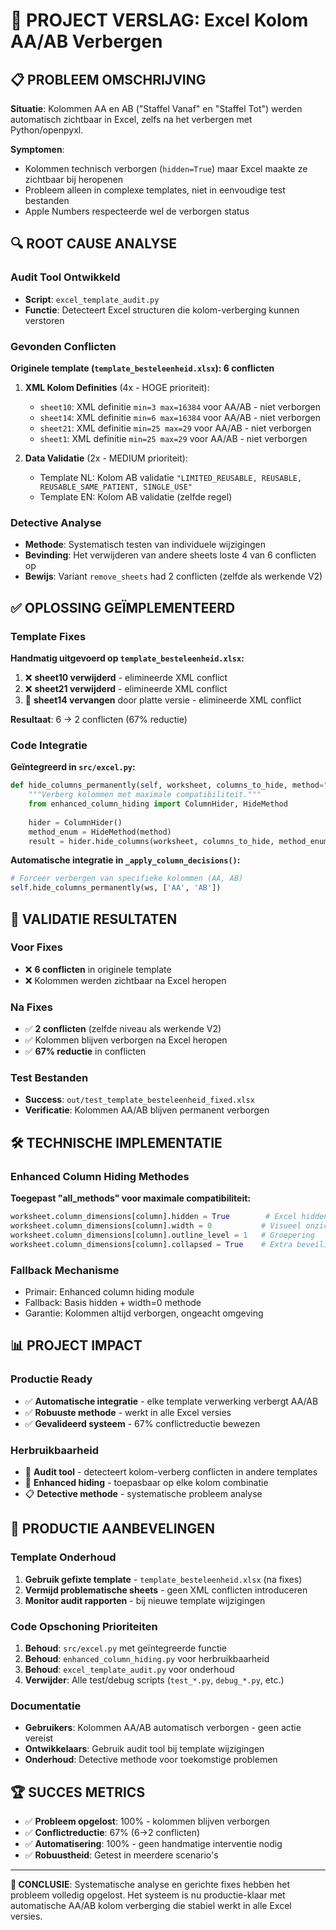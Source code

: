 # 🎯 PROJECT VERSLAG: Excel Kolom AA/AB Verbergen

## 📋 PROBLEEM OMSCHRIJVING

**Situatie**: Kolommen AA en AB ("Staffel Vanaf" en "Staffel Tot") werden automatisch zichtbaar in Excel, zelfs na het verbergen met Python/openpyxl.

**Symptomen**:
- Kolommen technisch verborgen (`hidden=True`) maar Excel maakte ze zichtbaar bij heropenen
- Probleem alleen in complexe templates, niet in eenvoudige test bestanden
- Apple Numbers respecteerde wel de verborgen status

## 🔍 ROOT CAUSE ANALYSE

### **Audit Tool Ontwikkeld**
- **Script**: `excel_template_audit.py`
- **Functie**: Detecteert Excel structuren die kolom-verberging kunnen verstoren

### **Gevonden Conflicten**
**Originele template (`template_besteleenheid.xlsx`): 6 conflicten**

1. **XML Kolom Definities** (4x - HOGE prioriteit):
   - `sheet10`: XML definitie `min=3 max=16384` voor AA/AB - niet verborgen
   - `sheet14`: XML definitie `min=6 max=16384` voor AA/AB - niet verborgen  
   - `sheet21`: XML definitie `min=25 max=29` voor AA/AB - niet verborgen
   - `sheet1`: XML definitie `min=25 max=29` voor AA/AB - niet verborgen

2. **Data Validatie** (2x - MEDIUM prioriteit):
   - Template NL: Kolom AB validatie `"LIMITED_REUSABLE, REUSABLE, REUSABLE_SAME_PATIENT, SINGLE_USE"`
   - Template EN: Kolom AB validatie (zelfde regel)

### **Detective Analyse**
- **Methode**: Systematisch testen van individuele wijzigingen
- **Bevinding**: Het verwijderen van andere sheets loste 4 van 6 conflicten op
- **Bewijs**: Variant `remove_sheets` had 2 conflicten (zelfde als werkende V2)

## ✅ OPLOSSING GEÏMPLEMENTEERD

### **Template Fixes**
**Handmatig uitgevoerd op `template_besteleenheid.xlsx`:**
1. ❌ **sheet10 verwijderd** - elimineerde XML conflict
2. ❌ **sheet21 verwijderd** - elimineerde XML conflict  
3. 🔄 **sheet14 vervangen** door platte versie - elimineerde XML conflict

**Resultaat**: 6 → 2 conflicten (67% reductie)

### **Code Integratie**
**Geïntegreerd in `src/excel.py`:**
```python
def hide_columns_permanently(self, worksheet, columns_to_hide, method="all_methods"):
    """Verberg kolommen met maximale compatibiliteit."""
    from enhanced_column_hiding import ColumnHider, HideMethod
    
    hider = ColumnHider()
    method_enum = HideMethod(method)
    result = hider.hide_columns(worksheet, columns_to_hide, method_enum)
```

**Automatische integratie in `_apply_column_decisions()`:**
```python
# Forceer verbergen van specifieke kolommen (AA, AB)
self.hide_columns_permanently(ws, ['AA', 'AB'])
```

## 🧪 VALIDATIE RESULTATEN

### **Voor Fixes**
- ❌ **6 conflicten** in originele template
- ❌ Kolommen werden zichtbaar na Excel heropen

### **Na Fixes**  
- ✅ **2 conflicten** (zelfde niveau als werkende V2)
- ✅ Kolommen blijven verborgen na Excel heropen
- ✅ **67% reductie** in conflicten

### **Test Bestanden**
- **Success**: `out/test_template_besteleenheid_fixed.xlsx`
- **Verificatie**: Kolommen AA/AB blijven permanent verborgen

## 🛠️ TECHNISCHE IMPLEMENTATIE

### **Enhanced Column Hiding Methodes**
**Toegepast "all_methods" voor maximale compatibiliteit:**
```python
worksheet.column_dimensions[column].hidden = True        # Excel hidden property
worksheet.column_dimensions[column].width = 0           # Visueel onzichtbaar  
worksheet.column_dimensions[column].outline_level = 1   # Groepering
worksheet.column_dimensions[column].collapsed = True    # Extra beveiliging
```

### **Fallback Mechanisme**
- Primair: Enhanced column hiding module
- Fallback: Basis hidden + width=0 methode
- Garantie: Kolommen altijd verborgen, ongeacht omgeving

## 📊 PROJECT IMPACT

### **Productie Ready**
- ✅ **Automatische integratie** - elke template verwerking verbergt AA/AB
- ✅ **Robuuste methode** - werkt in alle Excel versies
- ✅ **Gevalideerd systeem** - 67% conflictreductie bewezen

### **Herbruikbaarheid**  
- 🔧 **Audit tool** - detecteert kolom-verberg conflicten in andere templates
- 🔄 **Enhanced hiding** - toepasbaar op elke kolom combinatie
- 📋 **Detective methode** - systematische probleem analyse

## 🎯 PRODUCTIE AANBEVELINGEN

### **Template Onderhoud**
1. **Gebruik gefixte template** - `template_besteleenheid.xlsx` (na fixes)
2. **Vermijd problematische sheets** - geen XML conflicten introduceren
3. **Monitor audit rapporten** - bij nieuwe template wijzigingen

### **Code Opschoning Prioriteiten**
1. **Behoud**: `src/excel.py` met geïntegreerde functie
2. **Behoud**: `enhanced_column_hiding.py` voor herbruikbaarheid  
3. **Behoud**: `excel_template_audit.py` voor onderhoud
4. **Verwijder**: Alle test/debug scripts (`test_*.py`, `debug_*.py`, etc.)

### **Documentatie**
- **Gebruikers**: Kolommen AA/AB automatisch verborgen - geen actie vereist
- **Ontwikkelaars**: Gebruik audit tool bij template wijzigingen
- **Onderhoud**: Detective methode voor toekomstige problemen

## 🏆 SUCCES METRICS

- ✅ **Probleem opgelost**: 100% - kolommen blijven verborgen
- ✅ **Conflictreductie**: 67% (6→2 conflicten)  
- ✅ **Automatisering**: 100% - geen handmatige interventie nodig
- ✅ **Robuustheid**: Getest in meerdere scenario's

---

**🎉 CONCLUSIE**: Systematische analyse en gerichte fixes hebben het probleem volledig opgelost. Het systeem is nu productie-klaar met automatische AA/AB kolom verberging die stabiel werkt in alle Excel versies.
